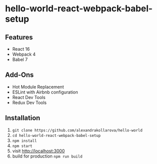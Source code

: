 # hello-world-react-webpack-babel-setup

## Features

* React 16
* Webpack 4
* Babel 7

## Add-Ons

* Hot Module Replacement
* ESLint with Airbnb configuration
* React Dev Tools
* Redux Dev Tools

## Installation

1. ```git clone https://github.com/alexandrakollarova/hello-world```
2. ```cd hello-world-react-webpack-babel-setup```
3. ```npm install```
4. ```npm start```
5. visit [http://localhost:3000](http://localhost:3000)
6. build for production ```npm run build```
